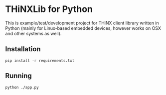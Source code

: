 # THiNXLib for Python

This is example/test/development project for THiNX client library written in Python (mainly for Linux-based embedded devices, however works on OSX and other systems as well).
## Installation

    pip install -r requirements.txt
## Running

    python ./app.py
